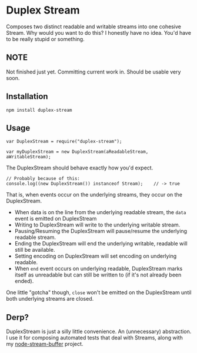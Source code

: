 # Duplex Stream

Composes two distinct readable and writable streams into one cohesive Stream. Why would you want to do this? I honestly have no idea. You'd have to be really stupid or something.

## NOTE

Not finished just yet. Committing current work in. Should be usable very soon.

## Installation

	npm install duplex-stream
	
## Usage

	var DuplexStream = require("duplex-stream");

	var myDuplexStream = new DuplexStream(aReadableStream, aWritableStream);
	
	
The DuplexStream should behave exactly how you'd expect.

	// Probably because of this:
	console.log((new DuplexStream()) instanceof Stream);	// -> true

That is, when events occur on the underlying streams, they occur on the DuplexStream.
 
* When data is on the line from the underlying readable stream, the `data` event is emitted on DuplexStream
* Writing to DuplexStream will write to the underlying writable stream.
* Pausing/Resuming the DuplexStream will pause/resume the underlying readable stream.
* Ending the DuplexStream will end the underlying writable, readable will still be available.
* Setting encoding on DuplexStream will set encoding on underlying readable.
* When `end` event occurs on underlying readable, DuplexStream marks itself as unreadable but can still be written to (if it's not already been ended).

One little "gotcha" though, `close` won't be emitted on the DuplexStream until both underlying streams are closed.

## Derp?

DuplexStream is just a silly little convenience. An (unnecessary) abstraction. I use it for composing automated tests that deal with Streams, along with my [node-stream-buffer](https://github.com/samcday/node-stream-buffer) project.
